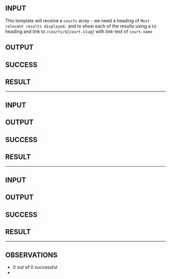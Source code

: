 ## INPUT
This template will receive a `courts` array -  we need a heading of `Most relevant results displayed.` and to show each of the results using a `h2` heading and link to `/courts/${court.slug}` with link-text of `court.name`

## OUTPUT


## SUCCESS


## RESULT


-----

## INPUT


## OUTPUT


## SUCCESS


## RESULT


-----

## INPUT


## OUTPUT


## SUCCESS


## RESULT


-----

## OBSERVATIONS
* 0 out of 0 successful
* 